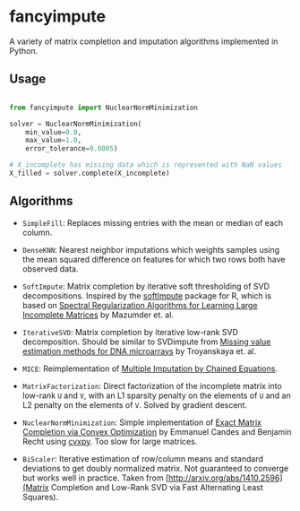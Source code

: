 # fancyimpute

A variety of matrix completion and imputation algorithms implemented in Python.

## Usage

```python

from fancyimpute import NuclearNormMinimization

solver = NuclearNormMinimization(
    min_value=0.0,
    max_value=1.0,
    error_tolerance=0.0005)

# X_incomplete has missing data which is represented with NaN values
X_filled = solver.complete(X_incomplete)
```
## Algorithms

* `SimpleFill`: Replaces missing entries with the mean or median of each column.

* `DenseKNN`: Nearest neighbor imputations which weights samples using the mean squared difference
on features for which two rows both have observed data.

* `SoftImpute`: Matrix completion by iterative soft thresholding of SVD decompositions. Inspired by the [softImpute](https://web.stanford.edu/~hastie/swData/softImpute/vignette.html) package for R, which is based on [Spectral Regularization Algorithms for Learning Large Incomplete Matrices](http://web.stanford.edu/~hastie/Papers/mazumder10a.pdf) by Mazumder et. al.

* `IterativeSVD`: Matrix completion by iterative low-rank SVD decomposition. Should be similar to SVDimpute from [Missing value estimation methods for DNA microarrays](http://www.ncbi.nlm.nih.gov/pubmed/11395428) by Troyanskaya et. al.

* `MICE`: Reimplementation of [Multiple Imputation by Chained Equations](http://www.ncbi.nlm.nih.gov/pmc/articles/PMC3074241/).

* `MatrixFactorization`: Direct factorization of the incomplete matrix into low-rank `U` and `V`, with an L1 sparsity penalty on the elements of `U` and an L2 penalty on the elements of `V`. Solved by gradient descent.

* `NuclearNormMinimization`: Simple implementation of [Exact Matrix Completion via Convex Optimization](http://statweb.stanford.edu/~candes/papers/MatrixCompletion.pdf
) by Emmanuel Candes and Benjamin Recht using [cvxpy](http://www.cvxpy.org/en/latest/). Too slow for large matrices.

* `BiScaler`: Iterative estimation of row/column means and standard deviations to get doubly normalized
matrix. Not guaranteed to converge but works well in practice. Taken from [http://arxiv.org/abs/1410.2596](Matrix Completion and Low-Rank SVD via Fast Alternating Least Squares).

